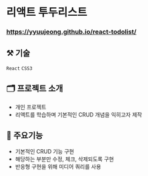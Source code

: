 # 리액트 투두리스트

### <https://yyuujeong.github.io/react-todolist/>

## :hammer_and_pick: 기술
```React``` ```CSS3```

## :card_index_dividers: 프로젝트 소개
- 개인 프로젝트
- 리액트를 학습하며 기본적인 CRUD 개념을 익히고자 제작

## :mag_right: 주요기능
- 기본적인 CRUD 기능 구현
- 해당하는 부분만 수정, 체크, 삭제되도록 구현
- 반응형 구현을 위해 미디어 쿼리를 사용
